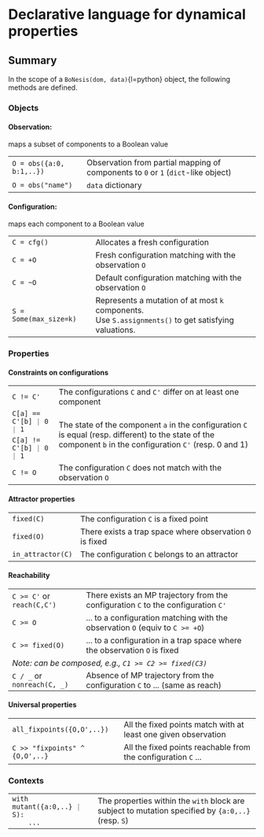 # Declarative language for dynamical properties

## Summary

In the scope of a `BoNesis(dom, data)`{l=python} object, the following methods are defined.

### Objects

#### <span class="obs">Observation</span>:
maps a subset of components to a Boolean value

<table class="language">
  <tr>
    <td><code><span class="obs">O</span> = obs({<span class="bokey">a</span>:0, <span class="bokey">b</span>:1,..})</code></td>
    <td>Observation from partial mapping of components to <code>0</code> or <code>1</code> (<code>dict</code>-like object)</td>
  </tr>
  <tr>
    <td><code><span class="obs">O</span> = obs("name")</code></td>
    <td><code>data</code> dictionary</td>
  </tr>
</table>


#### <span class="cfg">Configuration</span>:
maps each component to a Boolean value

<table class="language">
  <tr>
    <td><code><span class="cfg">C</span> = cfg()</code></td>
    <td>Allocates a fresh configuration</td>
  </tr>
  <tr>
    <td><code><span class="cfg">C</span> = +<span class="obs">O</span></code></td>
    <td>Fresh configuration matching with the observation <code><span class="obs">O</span></code></td>
  </tr>
  <tr>
    <td><code><span class="cfg">C</span> = ~<span class="obs">O</span></code></td>
    <td>Default configuration matching with the observation <code><span class="obs">O</span></code></td>
  </tr>
  <tr>
    <td><code><span class="some">S</span> = Some(max_size=k)</code></td>
    <td>Represents a mutation of at most <code>k</code> components.<br/>
      Use <code><span class="some">S</span>.assignments()</code> to get satisfying valuations.</td>
  </tr>
</table>


### Properties

#### Constraints on configurations

<table class="language">
  <tr>
    <td><code><span class="cfg">C</span> != <span class="cfg">C'</span></code></td>
    <td>The configurations <code><span class="cfg">C</span></code> and <code><span class="cfg">C'</span></code> differ on at least one component</td>
  </tr>
  <tr>
    <td><nobr><code><span class="cfg">C</span>[<span class="bokey">a</span>] == <span class="cfg">C'</span>[<span class="bokey">b</span>] <span style="color:gray">|</span> 0 <span style="color:gray">|</span> 1</code></nobr><br/>
    <td rowspan="2">The state of the component <code><span class="bokey">a</span></code> in the configuration <code><span class="cfg">C</span></code> is equal (resp. different) to the state of the component <code><span class="bokey">b</span></code> in the configuration <code><span class="cfg">C'</span></code> (resp. 0 and 1)</td>
    </tr>
    <tr>
    <td>
        <nobr><code><span class="cfg">C</span>[<span class="bokey">a</span>] != <span class="cfg">C'</span>[<span class="bokey">b</span>] <span style="color:gray">|</span> 0 <span style="color:gray">|</span> 1</code></nobr></td>
  </tr>
  <tr>
    <td><code><span class="cfg">C</span> != <span class="obs">O</span></code></td>
    <td>The configuration <code><span class="cfg">C</span></code> does not match with the observation <code><span class="obs">O</span></code></td>
  </tr>
</table>


#### Attractor properties

<table class="language">
  <tr>
    <td><code>fixed(<span class="cfg">C</span>)</code></td>
    <td>The configuration <code><span class="cfg">C</span></code> is a fixed point</td>
  </tr>
  <tr>
    <td><code>fixed(<span class="obs">O</span>)</code></td>
    <td>There exists a trap space where observation <code><span class="obs">O</span></code> is fixed</td>
  </tr>
  <tr>
    <td><code>in_attractor(<span class="cfg">C</span>)</code></td>
    <td>The configuration <code><span class="cfg">C</span></code> belongs to an attractor</td>
  </tr>
</table>


#### Reachability

<table class="language">
  <tr>
    <td><code><span class="cfg">C</span> >= <span class="cfg">C'</span></code> or <code>reach(<span class="cfg">C</span>,<span class="cfg">C'</span>)</code></td>
    <td>There exists an MP trajectory from the configuration <code><span class="cfg">C</span></code> to the configuration <code><span class="cfg">C'</span></code></td>
  </tr>
  <tr>
    <td><code><span class="cfg">C</span> >= <span class="obs">O</span></code></td>
    <td>... to a configuration matching with the observation <code><span class="obs">O</span></code> (equiv to <code><span class="cfg">C</span> >= +<span class="obs">O</span></code>)</td>
  </tr>
  <tr>
    <td><code><span class="cfg">C</span> >= fixed(<span class="obs">O</span>)</code></td>
    <td>... to a configuration in a trap space where the observation <code><span class="obs">O</span></code> is fixed</td>
  </tr>
  <tr>
    <td colspan="2" style="border: none; font-style: italic;">Note: can be composed, e.g., <code><span class="cfg">C1</span> >= <span class="cfg">C2</span> >= fixed(<span class="cfg">C3</span>)</code></td>
  </tr>
  <tr>
    <td><code><span class="cfg">C</span> / _</code> or <code>nonreach(<span class="cfg">C</span>, _)</code></td>
    <td style="padding: 0px 8px;">Absence of MP trajectory from the configuration <code><span class="cfg">C</span></code> to ... (same as reach)</td>
  </tr>
</table>


#### Universal properties

<table class="language">
  <tr>
    <td><code>all_fixpoints({<span class="obs">O</span>,<span class="obs">O'</span>,..})</code></td>
    <td>All the fixed points match with at least one given observation</td>
  </tr>
  <tr>
    <td>
    <code><span class="cfg">C</span> >> "fixpoints" ^ {<span class="obs">O</span>,<span class="obs">O'</span>,..}</code></td>
    <td>All the fixed points reachable from the configuration <code>C</code> ...</td>
  </tr>
</table>


### Contexts

<table class="language">
  <tr>
    <td>
      <nobr><code>with mutant({<span class="bokey">a</span>:0,..} <span style="color:gray">|</span> <span class="some">S</span>):</code></nobr><br>
      <code>&nbsp;&nbsp;&nbsp;&nbsp;...</code>
    </td>
    <td>The properties within the <code>with</code> block are subject to mutation specified by <code>{<span class="bokey">a</span>:0,..}</code> (resp. <code><span class="some">S</span></code>)</td>
  </tr>
</table>
